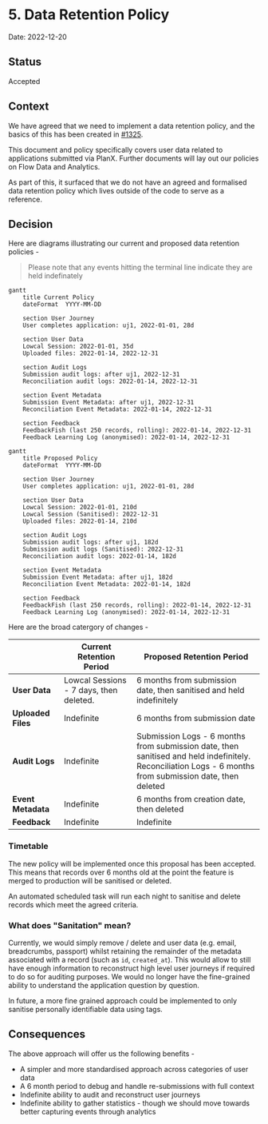 # 5. Data Retention Policy

Date: 2022-12-20

## Status

Accepted

## Context

We have agreed that we need to implement a data retention policy, and the basics of this has been created in [#1325](https://github.com/theopensystemslab/planx-new/pull/1325).

This document and policy specifically covers user data related to applications submitted via PlanX. Further documents will lay out our policies on Flow Data and Analytics.

As part of this, it surfaced that we do not have an agreed and formalised data retention policy which lives outside of the code to serve as a reference.

## Decision
Here are diagrams illustrating our current and proposed data retention policies - 

> Please note that any events hitting the terminal line indicate they are held indefinately

```mermaid
gantt
    title Current Policy
    dateFormat  YYYY-MM-DD

    section User Journey
    User completes application: uj1, 2022-01-01, 28d

    section User Data
    Lowcal Session: 2022-01-01, 35d
    Uploaded files: 2022-01-14, 2022-12-31

    section Audit Logs
    Submission audit logs: after uj1, 2022-12-31
    Reconciliation audit logs: 2022-01-14, 2022-12-31

    section Event Metadata
    Submission Event Metadata: after uj1, 2022-12-31
    Reconciliation Event Metadata: 2022-01-14, 2022-12-31
    
    section Feedback
    FeedbackFish (last 250 records, rolling): 2022-01-14, 2022-12-31
    Feedback Learning Log (anonymised): 2022-01-14, 2022-12-31
```

```mermaid
gantt
    title Proposed Policy
    dateFormat  YYYY-MM-DD

    section User Journey
    User completes application: uj1, 2022-01-01, 28d

    section User Data
    Lowcal Session: 2022-01-01, 210d
    Lowcal Session (Sanitised): 2022-12-31
    Uploaded files: 2022-01-14, 210d

    section Audit Logs
    Submission audit logs: after uj1, 182d
    Submission audit logs (Sanitised): 2022-12-31
    Reconciliation audit logs: 2022-01-14, 182d

    section Event Metadata
    Submission Event Metadata: after uj1, 182d
    Reconciliation Event Metadata: 2022-01-14, 182d

    section Feedback
    FeedbackFish (last 250 records, rolling): 2022-01-14, 2022-12-31
    Feedback Learning Log (anonymised): 2022-01-14, 2022-12-31
```

Here are the broad catergory of changes - 

|                    | Current Retention Period                | Proposed Retention Period                                                              |
| ---                | ---                                     | ---                                                                                    |
| **User Data**      | Lowcal Sessions - 7 days, then deleted. | 6 months from submission date, then sanitised and held indefinitely                    |
| **Uploaded Files** | Indefinite                              | 6 months from submission date                                                              |
| **Audit Logs**     | Indefinite                              | Submission Logs - 6 months from submission date, then sanitised and held indefinitely. <br /> Reconciliation Logs - 6 months from submission date, then deleted               |
| **Event Metadata** | Indefinite                              | 6 months from creation date, then deleted                                              |
| **Feedback**       | Indefinite                              | Indefinite


### Timetable
The new policy will be implemented once this proposal has been accepted. This means that records over 6 months old at the point the feature is merged to production will be sanitised or deleted.

An automated scheduled task will run each night to sanitise and delete records which meet the agreed criteria.

### What does "Sanitation" mean?
Currently, we would simply remove / delete and user data (e.g. email, breadcrumbs, passport) whilst retaining the remainder of the metadata associated with a record (such as `id`, `created_at`). This would allow to still have enough information to reconstruct high level user journeys if required to do so for auditing purposes. We would no longer have the fine-grained ability to understand the application question by question.

In future, a more fine grained approach could be implemented to only sanitise personally identifiable data using tags.

## Consequences

The above approach will offer us the following benefits - 

- A simpler and more standardised approach across categories of user data
- A 6 month period to debug and handle re-submissions with full context
- Indefinite ability to audit and reconstruct user journeys
- Indefinite ability to gather statistics - though we should move towards better capturing events through analytics
